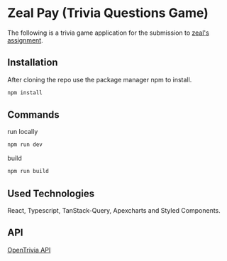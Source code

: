 # Zeal Pay (Trivia Questions Game)

The following is a trivia game application for the submission to [zeal's assignment](https://zealpay.notion.site/Frontend-ReactJS-Task-8a6bf595bff94f04a6ed5d350d1afe45).

## Installation

After cloning the repo use the package manager npm to install.

```bash
npm install
```

## Commands

run locally

```bash
npm run dev
```

build

```bash
npm run build
```

## Used Technologies

React, Typescript, TanStack-Query, Apexcharts and Styled Components.

## API

[OpenTrivia API](https://zealpay.notion.site/OpenTrivia-API-3850badd4c8f48878f12a6c44c654436#10df37b9e4e1428981fe30dc349adc13)

